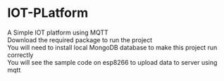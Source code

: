 # IOT-PLatform
A Simple IOT platform using MQTT <br>
Download the required package to run the project <br>
You will need to install local MongoDB database to make this project run correctly <br>
You will see the sample code on esp8266 to upload data to server using mqtt <br>

